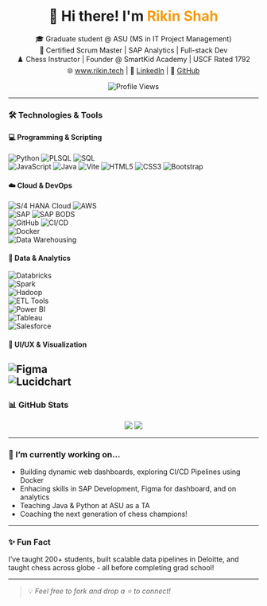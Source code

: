 <h1 align="center">
  👋 Hi there! I'm <span style="color:#f39c12;">Rikin Shah</span>
</h1>

<p align="center">
🎓 Graduate student @ ASU (MS in IT Project Management)<br>
🧠 Certified Scrum Master | SAP Analytics | Full-stack Dev<br>
♟️ Chess Instructor | Founder @ SmartKid Academy | USCF Rated 1792<br>
🌐 <a href="https://www.rikin.tech">www.rikin.tech</a> | 💼 <a href="https://www.linkedin.com/in/rikinshah787">LinkedIn</a> | 🧠 <a href="https://github.com/rikinshah787">GitHub</a>
</p>

<p align="center">
  <img src="https://komarev.com/ghpvc/?username=rikinshah787&label=Profile+views&color=blue&style=flat" alt="Profile Views" />
</p>

---

### 🛠️ Technologies & Tools

#### 💻 Programming & Scripting  
![Python](https://img.shields.io/badge/-Python-333?style=flat&logo=python) 
![PLSQL](https://img.shields.io/badge/-PLSQL-333?style=flat&logo=oracle)
![SQL](https://img.shields.io/badge/-SQL-333?style=flat&logo=mysql)  
![JavaScript](https://img.shields.io/badge/-JavaScript-333?style=flat&logo=javascript) 
![Java](https://img.shields.io/badge/-Java-333?style=flat&logo=java)
![Vite](https://img.shields.io/badge/-Vite-333?style=flat&logo=vite) 
![HTML5](https://img.shields.io/badge/-HTML5-333?style=flat&logo=html5) 
![CSS3](https://img.shields.io/badge/-CSS3-333?style=flat&logo=css3) 
![Bootstrap](https://img.shields.io/badge/-Bootstrap-333?style=flat&logo=bootstrap)

#### ☁️ Cloud & DevOps  
![S/4 HANA Cloud](https://img.shields.io/badge/-SAP-333?style=flat&logo=sap) 
![AWS](https://img.shields.io/badge/-AWS-333?style=flat&logo=amazonaws)  
![SAP](https://img.shields.io/badge/-SAP-333?style=flat&logo=sap) 
![SAP BODS](https://img.shields.io/badge/-SAP_BODS-333?style=flat&logo=sap)  
![GitHub](https://img.shields.io/badge/-GitHub-333?style=flat&logo=github) 
![CI/CD](https://img.shields.io/badge/-CI/CD_Pipelines-333?style=flat&logo=githubactions)  
![Docker](https://img.shields.io/badge/-Docker-333?style=flat&logo=docker)  
![Data Warehousing](https://img.shields.io/badge/-Data_Warehousing-333?style=flat)

#### 🧠 Data & Analytics  
![Databricks](https://img.shields.io/badge/-Databricks-333?style=flat&logo=databricks)  
![Spark](https://img.shields.io/badge/-Apache_Spark-333?style=flat&logo=apachespark)  
![Hadoop](https://img.shields.io/badge/-Hadoop-333?style=flat&logo=apachehadoop)  
![ETL Tools](https://img.shields.io/badge/-ETL/ELT_Tools-333?style=flat)  
![Power BI](https://img.shields.io/badge/-Power_BI-333?style=flat&logo=powerbi)  
![Tableau](https://img.shields.io/badge/-Tableau-333?style=flat&logo=tableau)  
![Salesforce](https://img.shields.io/badge/-Salesforce-333?style=flat&logo=salesforce)

#### 🎨 UI/UX & Visualization  
![Figma](https://img.shields.io/badge/-Figma-333?style=flat&logo=figma)  
![Lucidchart](https://img.shields.io/badge/-Lucidchart-333?style=flat)
---

### 📊 GitHub Stats

<p align="center">
  <img src="https://github-readme-stats.vercel.app/api?username=rikinshah787&show_icons=true&theme=radical" />
  <img src="https://github-readme-stats.vercel.app/api/top-langs/?username=rikinshah787&layout=compact&theme=radical" />
</p>

---

### 🌱 I’m currently working on...
- Building dynamic web dashboards, exploring CI/CD Pipelines using Docker
-  Enhacing skills in SAP Development, Figma for dashboard, and on analytics  
- Teaching Java & Python at ASU as a TA  
- Coaching the next generation of chess champions!

---

### ✨ Fun Fact  
I’ve taught 200+ students, built scalable data pipelines in Deloitte, and taught chess across globe - all before completing grad school!

---

> 💡 _Feel free to fork and drop a ⭐️ to connect!_
